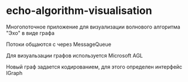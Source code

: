 # echo-algorithm-visualisation
 Многопоточное приложение для визуализации волнового алгоритма "Эхо" в виде графа
 
 Потоки общаются с через MessageQueue
 
 Для визуальзации графов используется Microsoft AGL
 
 Новый граф задается кодированием, для этого определен интерфейс IGraph
 
 
